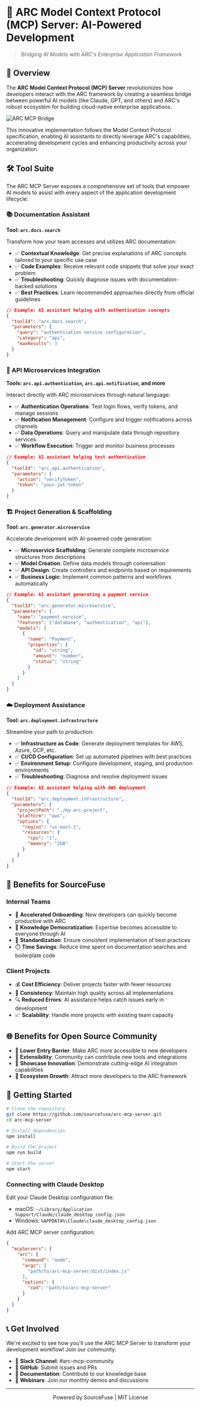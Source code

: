 # 🚀 ARC Model Context Protocol (MCP) Server: AI-Powered Development

> *Bridging AI Models with ARC's Enterprise Application Framework*

## 🌟 Overview

The **ARC Model Context Protocol (MCP) Server** revolutionizes how developers interact with the ARC framework by creating a seamless bridge between powerful AI models (like Claude, GPT, and others) and ARC's robust ecosystem for building cloud-native enterprise applications.

![ARC MCP Bridge]([https://via.placeholder.com/800x400?text=ARC+MCP+AI+Bridge](https://github.com/maxmurphySF/arc-mcp-server/blob/main/arc-mcp-cover.png))

This innovative implementation follows the Model Context Protocol specification, enabling AI assistants to directly leverage ARC's capabilities, accelerating development cycles and enhancing productivity across your organization.

## 🛠️ Tool Suite

The ARC MCP Server exposes a comprehensive set of tools that empower AI models to assist with every aspect of the application development lifecycle:

### 📚 Documentation Assistant

**Tool: `arc.docs.search`**

Transform how your team accesses and utilizes ARC documentation:

- ✅ **Contextual Knowledge**: Get precise explanations of ARC concepts tailored to your specific use case
- ✅ **Code Examples**: Receive relevant code snippets that solve your exact problem
- ✅ **Troubleshooting**: Quickly diagnose issues with documentation-backed solutions
- ✅ **Best Practices**: Learn recommended approaches directly from official guidelines

```json
// Example: AI assistant helping with authentication concepts
{
  "toolId": "arc.docs.search",
  "parameters": {
    "query": "authentication service configuration",
    "category": "api",
    "maxResults": 3
  }
}
```

### 🔐 API Microservices Integration

**Tools: `arc.api.authentication`, `arc.api.notification`, and more**

Interact directly with ARC microservices through natural language:

- ✅ **Authentication Operations**: Test login flows, verify tokens, and manage sessions
- ✅ **Notification Management**: Configure and trigger notifications across channels
- ✅ **Data Operations**: Query and manipulate data through repository services
- ✅ **Workflow Execution**: Trigger and monitor business processes

```json
// Example: AI assistant helping test authentication
{
  "toolId": "arc.api.authentication",
  "parameters": {
    "action": "verifyToken",
    "token": "your-jwt-token"
  }
}
```

### 🏗️ Project Generation & Scaffolding

**Tool: `arc.generator.microservice`**

Accelerate development with AI-powered code generation:

- ✅ **Microservice Scaffolding**: Generate complete microservice structures from descriptions
- ✅ **Model Creation**: Define data models through conversation
- ✅ **API Design**: Create controllers and endpoints based on requirements
- ✅ **Business Logic**: Implement common patterns and workflows automatically

```json
// Example: AI assistant generating a payment service
{
  "toolId": "arc.generator.microservice",
  "parameters": {
    "name": "payment-service",
    "features": ["database", "authentication", "api"],
    "models": [
      {
        "name": "Payment",
        "properties": {
          "id": "string",
          "amount": "number",
          "status": "string"
        }
      }
    ]
  }
}
```

### ☁️ Deployment Assistance

**Tool: `arc.deployment.infrastructure`**

Streamline your path to production:

- ✅ **Infrastructure as Code**: Generate deployment templates for AWS, Azure, GCP, etc.
- ✅ **CI/CD Configuration**: Set up automated pipelines with best practices
- ✅ **Environment Setup**: Configure development, staging, and production environments
- ✅ **Troubleshooting**: Diagnose and resolve deployment issues

```json
// Example: AI assistant helping with AWS deployment
{
  "toolId": "arc.deployment.infrastructure",
  "parameters": {
    "projectPath": "./my-arc-project",
    "platform": "aws",
    "options": {
      "region": "us-east-1",
      "resources": {
        "cpu": "1",
        "memory": "2GB"
      }
    }
  }
}
```

## 💼 Benefits for SourceFuse

### Internal Teams

- 🚄 **Accelerated Onboarding**: New developers can quickly become productive with ARC
- 🧠 **Knowledge Democratization**: Expertise becomes accessible to everyone through AI
- 🔄 **Standardization**: Ensure consistent implementation of best practices
- ⏱️ **Time Savings**: Reduce time spent on documentation searches and boilerplate code

### Client Projects

- 💰 **Cost Efficiency**: Deliver projects faster with fewer resources
- 🎯 **Consistency**: Maintain high quality across all implementations
- 🔍 **Reduced Errors**: AI assistance helps catch issues early in development
- 📈 **Scalability**: Handle more projects with existing team capacity

## 🌐 Benefits for Open Source Community

- 🤝 **Lower Entry Barrier**: Make ARC more accessible to new developers
- 🔌 **Extensibility**: Community can contribute new tools and integrations
- 📱 **Showcase Innovation**: Demonstrate cutting-edge AI integration capabilities
- 🌱 **Ecosystem Growth**: Attract more developers to the ARC framework

## 🚀 Getting Started

```bash
# Clone the repository
git clone https://github.com/sourcefuse/arc-mcp-server.git
cd arc-mcp-server

# Install dependencies
npm install

# Build the project
npm run build

# Start the server
npm start
```

### Connecting with Claude Desktop

Edit your Claude Desktop configuration file:

- macOS: `~/Library/Application Support/Claude/claude_desktop_config.json`
- Windows: `%APPDATA%\Claude\claude_desktop_config.json`

Add ARC MCP server configuration:

```json
{
  "mcpServers": {
    "arc": {
      "command": "node",
      "args": [
        "path/to/arc-mcp-server/dist/index.js"
      ],
      "options": {
        "cwd": "path/to/arc-mcp-server"
      }
    }
  }
}
```

## 📞 Get Involved

We're excited to see how you'll use the ARC MCP Server to transform your development workflow! Join our community:

- 💬 **Slack Channel**: #arc-mcp-community
- 🐙 **GitHub**: Submit issues and PRs
- 📝 **Documentation**: Contribute to our knowledge base
- 🎤 **Webinars**: Join our monthly demos and discussions

---

<p align="center">Powered by SourceFuse | MIT License</p>

